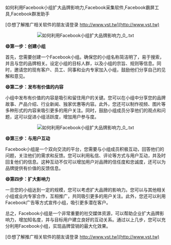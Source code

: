 如何利用Facebook小组扩大品牌影响力,Facebook采集软件,Facebook霸屏工具,Facebook群发助手

[😍想了解推广相关软件的朋友请登录 http://www.vst.tw](http://www.vst.tw)

 <center><img src="https://vst.tw/MP4/tuiguang/png/1.png" alt="如何利用Facebook小组扩大品牌影响力_0_.txt"></center>

**😄第一步：创建小组**

首先，您需要创建一个Facebook小组。确保您的小组名称简洁明了，易于搜索，并且与您的品牌相关。设定小组的目标人群，以及小组的宗旨、规则等信息。同时，邀请您的现有客户、员工、同事和业内专家加入小组，鼓励他们分享自己的见解和意见。

**😄第二步：发布有价值的内容**

小组中发布有价值的内容是吸引和留住用户的关键。您可以在小组中分享您的品牌故事、产品介绍、行业新闻、独家优惠等内容。此外，您还可以制作视频、图片等多种形式的内容来吸引更多的用户关注。同时，鼓励小组成员分享他们的观点和问题，这可以促进小组活跃度，增加用户参与度。

 <center><img src="https://vst.tw/MP4/tuiguang/png/4.png" alt="如何利用Facebook小组扩大品牌影响力_0_.txt"></center>

**😄第三步：与用户互动**

Facebook小组是一个双向交流的平台，您需要与小组成员积极互动，回答他们的问题，关注他们的需求和反馈。您可以利用私信、评论等方式与用户互动，并及时回复他们的信息。这种互动不仅可以增加用户对品牌的信任度和忠诚度，还可以为品牌提供有价值的反馈信息。

**😄第四步：扩大影响力**

一旦您的小组达到一定的规模，您可以考虑扩大品牌的影响力。您可以与其他相关小组或业内专家合作，互相推广，共同吸引更多的用户关注。此外，您还可以利用Facebook广告等方式宣传小组，吸引更多潜在客户。

总之，Facebook小组是一个非常重要的社交媒体资源，可以帮助企业扩大品牌影响力，增加知名度，并与目标用户建立良好的互动关系。通过以上几步，您可以充分利用Facebook小组，实现品牌营销的最大化效果。

[😍想了解推广相关软件的朋友请登录 http://www.vst.tw](http://www.vst.tw)



